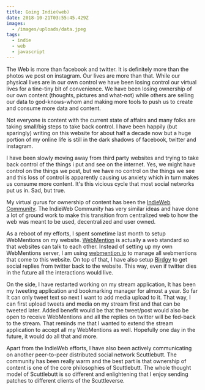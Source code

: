 ```yaml
---
title: Going Indie(web)
date: 2018-10-21T03:55:45.429Z
images:
  - /images/uploads/data.jpeg
tags:
  - indie
  - web
  - javascript
---
```

The Web is more than facebook and twitter. It is definitely more than the photos we post on instagram. Our lives are more than that. While our physical lives are in our own control we have been losing control our virtual lives for a tine-tiny bit of convenience. We have been losing ownership of our own content (thoughts, pictures and what-not) while others are selling our data to god-knows-whom and making more tools to push us to create and consume more data and content.

Not everyone is content with the current state of affairs and many folks are taking small/big steps to take back control. I have been happily (but sparingly) writing on this website for about half a decade now but a huge portion of my online life is still in the dark shadows of facebook, twitter and instagram.

I have been slowly moving away from third party websites and trying to take back control of the things i put and see on the internet. Yes, we might have control on the things we post, but we have no control on the things we see and this loss of control is apparently causing us anxiety which in turn makes us consume more content. It's this vicious cycle that most social networks put us in. Sad, but true.

My virtual gurus for ownership of content has been the [IndieWeb Community](https://indieweb.org/). The IndieWeb Community has very similar ideas and have done a lot of ground work to make this transition from centralized web to how the web was meant to be used, decentralized and user owned.

As a reboot of my efforts, I spent sometime last month to setup WebMentions on my website. [WebMention](https://indieweb.org/Webmention) is actually a web standard so that websites can talk to each other. Instead of setting up my own WebMentions server, I am using [webmention.io](http://webmention.io/) to manage all webmentions that come to this website. On top of that, I have also setup [Birdgy](https://brid.gy/about) to get social replies from twitter back to the website. This way, even if twitter dies in the future all the interactions would live.

On the side, I have restarted working on my stream application, It has been my tweeting application and bookmarking manager for almost a year. So far It can only tweet text so next I want to add media upload to it. That way, I can first upload tweets and media on my stream first and that can be tweeted later. Added benefit would be that the tweet/post would also be open to receive WebMentions and all the replies on twitter will be fed-back to the stream. That reminds me that I wanted to extend the stream application to accept all my WebMentions as well. Hopefully one day in the future, it would do all that and more.

Apart from the IndieWeb efforts, I have also been actively communicating on another peer-to-peer distributed social network Scuttlebutt. The community has been really warm and the best part is that ownership of content is one of the core philosophies of Scuttlebutt. The whole thought model of Scuttlebutt is so different and enlightening that I enjoy sending patches to different clients of the Scuttleverse.
